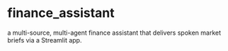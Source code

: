 # finance_assistant
 a multi-source, multi-agent finance assistant that delivers spoken  market briefs via a Streamlit app.
